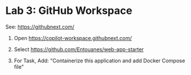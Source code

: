 # Lab 3: GitHub Workspace 

See: https://githubnext.com/

1. Open https://copilot-workspace.githubnext.com/

2. Select https://github.com/Entouanes/web-app-starter

3. For Task, Add: "Containerize this application and add Docker Compose file"